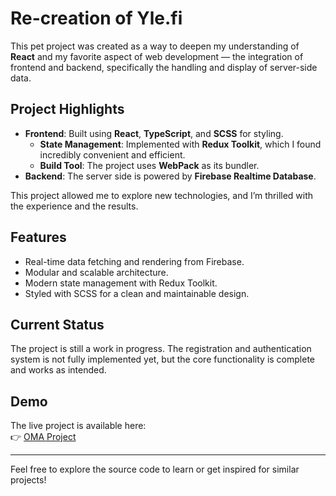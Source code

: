 # Re-creation of Yle.fi

This pet project was created as a way to deepen my understanding of **React** and my favorite aspect of web development — the integration of frontend and backend, specifically the handling and display of server-side data. 

## Project Highlights
- **Frontend**: Built using **React**, **TypeScript**, and **SCSS** for styling.  
  - **State Management**: Implemented with **Redux Toolkit**, which I found incredibly convenient and efficient.  
  - **Build Tool**: The project uses **WebPack** as its bundler.  
- **Backend**: The server side is powered by **Firebase Realtime Database**.  

This project allowed me to explore new technologies, and I’m thrilled with the experience and the results.

## Features
- Real-time data fetching and rendering from Firebase.
- Modular and scalable architecture.
- Modern state management with Redux Toolkit.
- Styled with SCSS for a clean and maintainable design.

## Current Status
The project is still a work in progress. The registration and authentication system is not fully implemented yet, but the core functionality is complete and works as intended.

## Demo
The live project is available here:  
👉 [OMA Project](https://oma-pr.vercel.app/)

---

Feel free to explore the source code to learn or get inspired for similar projects!
